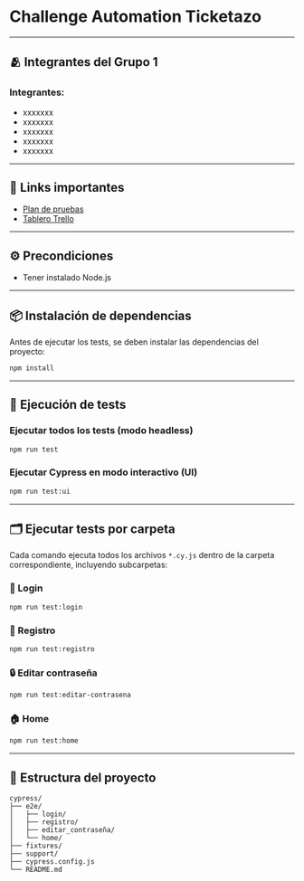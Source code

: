# Challenge Automation Ticketazo

---
## 🫂 Integrantes del Grupo 1

### Integrantes:
- xxxxxxx
- xxxxxxx
- xxxxxxx
- xxxxxxx
- xxxxxxx

---
 ## 🔗 Links importantes

 - [Plan de pruebas](https://docs.google.com/spreadsheets/d/1_5qwo6nVrtXZHWnojg7wIpEdOrKMVNm-/edit?gid=1761268626#gid=1761268626)
- [Tablero Trello](https://trello.com/invite/b/688169322314236178e8b999/ATTI317bebca1227cd14fcde0b790aeabc7094959EC3/grupo-1-ticketazo)


---

## ⚙️ Precondiciones

- Tener instalado Node.js 

---

## 📦 Instalación de dependencias

Antes de ejecutar los tests, se  deben instalar las dependencias del proyecto:

```bash
npm install
```

---

## 🚀 Ejecución de tests

### Ejecutar **todos** los tests (modo headless)

```bash
npm run test
```

### Ejecutar Cypress en modo interactivo (UI)

```bash
npm run test:ui
```

---

## 🗂️ Ejecutar tests por carpeta

Cada comando ejecuta todos los archivos `*.cy.js` dentro de la carpeta correspondiente, incluyendo subcarpetas:

### 🔐 Login

```bash
npm run test:login
```

### 📝 Registro

```bash
npm run test:registro
```

### 🔒 Editar contraseña

```bash
npm run test:editar-contrasena
```

### 🏠 Home

```bash
npm run test:home
```

---

## 📁 Estructura del proyecto

```
cypress/
├── e2e/
│   ├── login/
│   ├── registro/
│   ├── editar_contraseña/
│   └── home/
├── fixtures/
├── support/
├── cypress.config.js
└── README.md
```
